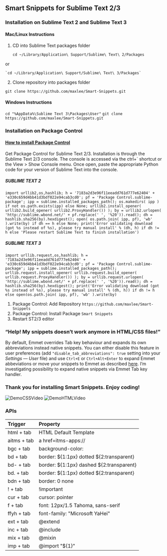 ## Smart Snippets for Sublime Text 2/3

### Installation on Sublime Text 2 and Sublime Text 3

#### Mac/Linux Instructions

1. CD into Sublime Text packages folder

    `cd ~/Library/Application\ Support/Sublime\ Text\ 2/Packages`

  or

    `cd ~/Library/Application\ Support/Sublime\ Text\ 3/Packages`

2. Clone repository into packages folder

`git clone https://github.com/maxlee/Smart-Snippets.git`

#### Windows Instructions

`cd "%AppData%\Sublime Text 3\Packages\User"`
`git clone https://github.com/maxlee/Smart-Snippets.git`


### Installation on Package Control

#### <a href="https://sublime.wbond.net/installation">How to install Package Control</a>
Get Package Control for Sublime Text 2/3. Installation is through the Sublime Text 2/3 console. The console is accessed via the ctrl+` shortcut or the View > Show Console menu. Once open, paste the appropriate Python code for your version of Sublime Text into the console.

##### SUBLIME TEXT 2
```
import urllib2,os,hashlib; h = '7183a2d3e96f11eeadd761d777e62404' + 'e330c659d4bb41d3bdf022e94cab3cd0'; pf = 'Package Control.sublime-package'; ipp = sublime.installed_packages_path(); os.makedirs( ipp ) if not os.path.exists(ipp) else None; urllib2.install_opener( urllib2.build_opener( urllib2.ProxyHandler()) ); by = urllib2.urlopen( 'http://sublime.wbond.net/' + pf.replace(' ', '%20')).read(); dh = hashlib.sha256(by).hexdigest(); open( os.path.join( ipp, pf), 'wb' ).write(by) if dh == h else None; print('Error validating download (got %s instead of %s), please try manual install' % (dh, h) if dh != h else 'Please restart Sublime Text to finish installation')
```
##### SUBLIME TEXT 3
```
import urllib.request,os,hashlib; h = '7183a2d3e96f11eeadd761d777e62404' + 'e330c659d4bb41d3bdf022e94cab3cd0'; pf = 'Package Control.sublime-package'; ipp = sublime.installed_packages_path(); urllib.request.install_opener( urllib.request.build_opener( urllib.request.ProxyHandler()) ); by = urllib.request.urlopen( 'http://sublime.wbond.net/' + pf.replace(' ', '%20')).read(); dh = hashlib.sha256(by).hexdigest(); print('Error validating download (got %s instead of %s), please try manual install' % (dh, h)) if dh != h else open(os.path.join( ipp, pf), 'wb' ).write(by)
```

1. Package Control: Add Repository `https://github.com/maxlee/Smart-Snippets`
2. Package Control: Install Package `Smart Snippets`
3. Restart ST2/3 editor

### “Help! My snippets doesn’t work anymore in HTML/CSS files!”

By default, Emmet overrides Tab key behaviour and expands its own abbreviations instead native snippets. You can either disable this feature in user preferences (add `"disable_tab_abbreviations": true` setting into your _Settings — User_ file) and use `Ctrl+E` or `Ctrl+Alt+Enter` to expand Emmet abbeviations or move your snippets to Emmet as described [here](https://github.com/sergeche/emmet-sublime/issues/16#issuecomment-8427268). I’m investigating possibility to expand native snippets via Emmet Tab key handler.

### Thank you for installing Smart Snippets. Enjoy coding!
![DemoCSSVideo](https://raw.githubusercontent.com/maxlee/Smart-Snippets/gh-pages/img/css.gif)
![DemoHTMLVideo](https://raw.githubusercontent.com/maxlee/Smart-Snippets/gh-pages/img/html.gif)

### APIs

Trigger          | Property
:--------------- | :-----------
html + tab       | HTML Default Template
aitms + tab      | a href=itms-apps://
bgc + tab        | background-color:
bd + tab         | border: ${1:1px} dotted ${2:transparent}
bd- + tab        | border: ${1:1px} dashed ${2:transparent}
bd. + tab        | border: ${1:1px} dotted ${2:transparent}
bdn + tab        | border: 0 none
! + tab          | !important
cur + tab        | cursor: pointer
f + tab          | font: 12px/1.5 Tahoma, sans-serif
ffyh + tab       | font-family: "Microsoft YaHei"
ext + tab        | @extend
inc + tab        | @include
mix + tab        | @mixin
imp + tab        | @import "${1}"


